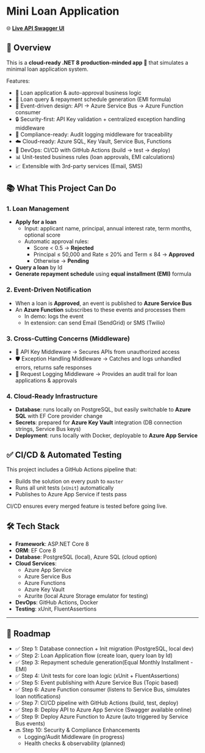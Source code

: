 # Mini Loan Application
🌐 **[Live API Swagger UI](https://mini-loan-app-api-bdbzafd7a6dkb2dm.australiaeast-01.azurewebsites.net/swagger/index.html)**

## 🎯 Overview
This is a **cloud-ready .NET 8 production-minded app 💼** that simulates a minimal loan application system.  

Features:
- 📑 Loan application & auto-approval business logic
- 🔄 Loan query & repayment schedule generation (EMI formula)
- 📡 Event-driven design: API → Azure Service Bus → Azure Function consumer
- 🔒 Security-first: API Key validation + centralized exception handling middleware
- 🧾 Compliance-ready: Audit logging middleware for traceability
- ☁️ Cloud-ready: Azure SQL, Key Vault, Service Bus, Functions
- 🤖 DevOps: CI/CD with GitHub Actions (build → test → deploy)
- 📊 Unit-tested business rules (loan approvals, EMI calculations)
- 📈 Extensible with 3rd-party services (Email, SMS)


## 📚 What This Project Can Do

### 1. Loan Management
- **Apply for a loan**
    - Input: applicant name, principal, annual interest rate, term months, optional score
    - Automatic approval rules:
        - Score < 0.5 → **Rejected**
        - Principal ≤ 50,000 and Rate ≤ 20% and Term ≤ 84 → **Approved**
        - Otherwise → **Pending**
- **Query a loan** by Id
- **Generate repayment schedule** using **equal installment (EMI)** formula

### 2. Event-Driven Notification
- When a loan is **Approved**, an event is published to **Azure Service Bus**
- An **Azure Function** subscribes to these events and processes them
    - In demo: logs the event
    - In extension: can send Email (SendGrid) or SMS (Twilio)
### 3. Cross-Cutting Concerns (Middleware)

- 🔑 API Key Middleware → Secures APIs from unauthorized access
- 🛡️ Exception Handling Middleware → Catches and logs unhandled errors, returns safe responses
- 🧾 Request Logging Middleware → Provides an audit trail for loan applications & approvals

### 4. Cloud-Ready Infrastructure
- **Database**: runs locally on PostgreSQL, but easily switchable to **Azure SQL** with EF Core provider change
- **Secrets**: prepared for **Azure Key Vault** integration (DB connection strings, Service Bus keys)
- **Deployment**: runs locally with Docker, deployable to **Azure App Service**

## ✅ CI/CD & Automated Testing

This project includes a GitHub Actions pipeline that:

- Builds the solution on every push to `master`
- Runs all unit tests (`xUnit`) automatically
- Publishes to Azure App Service if tests pass

CI/CD ensures every merged feature is tested before going live.

## 🛠️ Tech Stack
- **Framework**: ASP.NET Core 8
- **ORM**: EF Core 8
- **Database**: PostgreSQL (local), Azure SQL (cloud option)
- **Cloud Services**:
    - Azure App Service
    - Azure Service Bus
    - Azure Functions
    - Azure Key Vault
    -  Azurite (local Azure Storage emulator for testing)
- **DevOps**: GitHub Actions, Docker
- **Testing**: xUnit, FluentAssertions

---

## 🚀 Roadmap
- ✅ Step 1: Database connection + Init migration (PostgreSQL, local dev)
- ✅ Step 2: Loan Application flow (create loan, query loan by Id)
- ✅ Step 3: Repayment schedule generation(Equal Monthly Installment -EMI)
- ✅ Step 4: Unit tests for core loan logic (xUnit + FluentAssertions)
- ✅ Step 5: Event publishing with Azure Service Bus (Topic based)
- ✅ Step 6: Azure Function consumer (listens to Service Bus, simulates loan notifications)
- ✅ Step 7: CI/CD pipeline with GitHub Actions (build, test, deploy)
- ✅ Step 8: Deploy API to Azure App Service (Swagger available online)
- ✅ Step 9: Deploy Azure Function to Azure (auto triggered by Service Bus events)
- 🔜 Step 10: Security & Compliance Enhancements
  - Logging/Audit Middleware (in progress)
  - Health checks & observability (planned)
